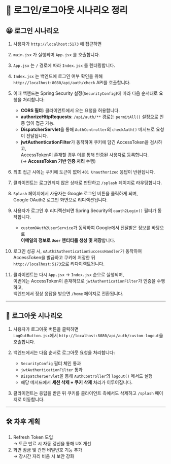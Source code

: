 # 🔐 로그인/로그아웃 시나리오 정리

## 😀 로그인 시나리오

1. 사용자가 `http://localhost:5173` 에 접근하면
2. `main.jsx` 가 실행되며 `App.jsx` 를 호출합니다.
3. `App.jsx` 는 `/` 경로에 따라 `Index.jsx` 를 렌더링합니다.
4. `Index.jsx` 는 백엔드에 로그인 여부 확인을 위해 `http://localhost:8080/api/auth/check` API를 호출합니다.
5. 이때 백엔드는 Spring Security 설정(`SecurityConfig`)에 따라 다음 순서대로 요청을 처리합니다:
   - **CORS 필터**: 클라이언트에서 오는 요청을 허용합니다.
   - **authorizeHttpRequests**: `/api/auth/**` 경로는 `permitAll()` 설정으로 인증 없이 접근 가능.
   - **DispatcherServlet**을 통해 `AuthController`의 `checkAuth()` 메서드로 요청이 전달됩니다.
   - **jwtAuthenticationFilter**가 동작하여 쿠키에 담긴 AccessToken을 검사하고,  
     AccessToken이 존재할 경우 이를 통해 인증된 사용자로 등록합니다.  
     (→ **AccessToken 기반 인증 처리** 수행)
   
6. 최초 접근 시에는 쿠키에 토큰이 없어 `401 Unauthorized` 응답이 반환됩니다.
7. 클라이언트는 로그인되지 않은 상태로 판단하고 `/splash` 페이지로 라우팅합니다.
8. `Splash` 페이지에서 사용자는 Google 로그인 버튼을 클릭하게 되며,  
   Google OAuth2 로그인 화면으로 리디렉션됩니다.
9. 사용자가 로그인 후 리디렉션되면 Spring Security의 `oauth2Login()` 필터가 동작합니다.
   - `customOAuth2UserService`가 동작하여 Google에서 전달받은 정보를 바탕으로  
     **이메일의 정보로 `User` 엔티티를 생성 및 저장**합니다.
10. 로그인 성공 시, `oAuth2AuthenticationSuccessHandler`가 동작하여 AccessToken을 발급하고 쿠키에 저장한 뒤  
    `http://localhost:5173`으로 리다이렉트됩니다.
11. 클라이언트는 다시 `App.jsx` → `Index.jsx` 순으로 실행되며,  
    이번에는 AccessToken이 존재하므로 `jwtAuthenticationFilter`가 인증을 수행하고,  
    백엔드에서 정상 응답을 받으면 `/home` 페이지로 전환됩니다.

---

## 👋 로그아웃 시나리오

1. 사용자가 로그아웃 버튼을 클릭하면  
   `LogOutButton.jsx`에서 `http://localhost:8080/api/auth/custom-logout`을 호출합니다.
2. 백엔드에서는 다음 순서로 로그아웃 요청을 처리합니다:

   - `SecurityConfig` 필터 체인 통과
   - `jwtAuthenticationFilter` 통과
   - `DispatcherServlet`을 통해 `AuthController`의 `logout()` 메서드 실행
   - 해당 메서드에서 **세션 삭제 + 쿠키 삭제** 처리가 이루어집니다.

3. 클라이언트는 응답을 받은 뒤 쿠키를 클라이언트 측에서도 삭제하고 `/splash` 페이지로 이동합니다.

----
## 🛠️ 차후 계획
1. Refresh Token 도입  
   → 토큰 만료 시 자동 갱신을 통해 UX 개선
2. 화면 잠금 및 간편 비밀번호 기능 추가  
   → 장시간 자리 비움 시 보안 강화
